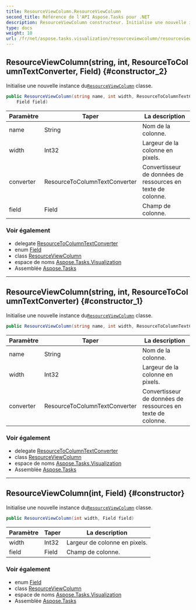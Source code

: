 ```yaml
---
title: ResourceViewColumn.ResourceViewColumn
second_title: Référence de l'API Aspose.Tasks pour .NET
description: ResourceViewColumn constructeur. Initialise une nouvelle instance duResourceViewColumn classe.
type: docs
weight: 10
url: /fr/net/aspose.tasks.visualization/resourceviewcolumn/resourceviewcolumn/
---
```

## ResourceViewColumn(string, int, ResourceToColumnTextConverter, Field) {#constructor_2}

Initialise une nouvelle instance du[`ResourceViewColumn`](../) classe.

```csharp
public ResourceViewColumn(string name, int width, ResourceToColumnTextConverter converter, 
    Field field)
```

| Paramètre | Taper | La description |
| --- | --- | --- |
| name | String | Nom de la colonne. |
| width | Int32 | Largeur de la colonne en pixels. |
| converter | ResourceToColumnTextConverter | Convertisseur de données de ressources en texte de colonne. |
| field | Field | Champ de colonne. |

### Voir également

* delegate [ResourceToColumnTextConverter](../../resourcetocolumntextconverter/)
* enum [Field](../../../aspose.tasks/field/)
* class [ResourceViewColumn](../)
* espace de noms [Aspose.Tasks.Visualization](../../resourceviewcolumn/)
* Assemblée [Aspose.Tasks](../../../)

---

## ResourceViewColumn(string, int, ResourceToColumnTextConverter) {#constructor_1}

Initialise une nouvelle instance du[`ResourceViewColumn`](../) classe.

```csharp
public ResourceViewColumn(string name, int width, ResourceToColumnTextConverter converter)
```

| Paramètre | Taper | La description |
| --- | --- | --- |
| name | String | Nom de la colonne. |
| width | Int32 | Largeur de la colonne en pixels. |
| converter | ResourceToColumnTextConverter | Convertisseur de données de ressources en texte de colonne. |

### Voir également

* delegate [ResourceToColumnTextConverter](../../resourcetocolumntextconverter/)
* class [ResourceViewColumn](../)
* espace de noms [Aspose.Tasks.Visualization](../../resourceviewcolumn/)
* Assemblée [Aspose.Tasks](../../../)

---

## ResourceViewColumn(int, Field) {#constructor}

Initialise une nouvelle instance du[`ResourceViewColumn`](../) classe.

```csharp
public ResourceViewColumn(int width, Field field)
```

| Paramètre | Taper | La description |
| --- | --- | --- |
| width | Int32 | Largeur de colonne en pixels. |
| field | Field | Champ de colonne. |

### Voir également

* enum [Field](../../../aspose.tasks/field/)
* class [ResourceViewColumn](../)
* espace de noms [Aspose.Tasks.Visualization](../../resourceviewcolumn/)
* Assemblée [Aspose.Tasks](../../../)


